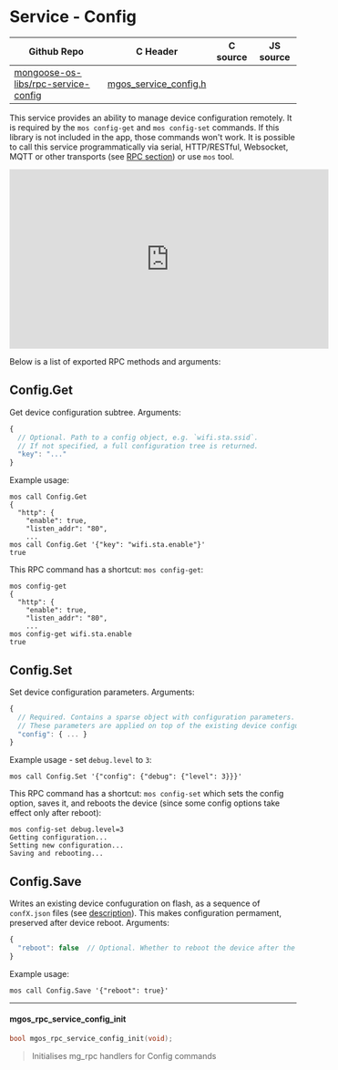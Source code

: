 # Service - Config
| Github Repo | C Header | C source  | JS source |
| ----------- | -------- | --------  | ----------------- |
| [mongoose-os-libs/rpc-service-config](https://github.com/mongoose-os-libs/rpc-service-config) | [mgos_service_config.h](https://github.com/mongoose-os-libs/rpc-service-config/tree/master/include/mgos_service_config.h) | &nbsp;  | &nbsp;         |



This service provides an ability to manage device configuration remotely.
It is required by the `mos config-get` and `mos config-set` commands.
If this library is not included in the app, those commands won't work.
It is possible to call this service programmatically via serial, HTTP/RESTful,
Websocket, MQTT or other transports
(see [RPC section](/docs/mos/userguide/rpc.md)) or use `mos` tool.

<iframe src="https://www.youtube.com/embed/GEJngJxtTWw"
  width="560" height="315"  frameborder="0" allowfullscreen></iframe>

Below is a list of exported RPC methods and arguments:

## Config.Get
Get device configuration subtree. Arguments:

```javascript
{
  // Optional. Path to a config object, e.g. `wifi.sta.ssid`.
  // If not specified, a full configuration tree is returned.
  "key": "..."
}
```

Example usage:

<pre class="command-line language-bash" data-user="chris" data-host="localhost" data-output="2-6,8"><code>mos call Config.Get
{
  "http": {
    "enable": true,
    "listen_addr": "80",
    ...
mos call Config.Get '{"key": "wifi.sta.enable"}'
true</code></pre>

This RPC command has a shortcut: `mos config-get`:

<pre class="command-line language-bash" data-user="chris" data-host="localhost" data-output="2-6,8"><code>mos config-get
{
  "http": {
    "enable": true,
    "listen_addr": "80",
    ...
mos config-get wifi.sta.enable
true</code></pre>

## Config.Set
Set device configuration parameters. Arguments:

```javascript
{
  // Required. Contains a sparse object with configuration parameters.
  // These parameters are applied on top of the existing device configuration.
  "config": { ... }
}
```

Example usage - set `debug.level` to `3`:

<pre class="command-line language-bash" data-user="chris" data-host="localhost" data-output="2-6,8"><code>mos call Config.Set '{"config": {"debug": {"level": 3}}}'</code></pre>

This RPC command has a shortcut: `mos config-set` which sets the config
option, saves it, and reboots the device (since some config options take
effect only after reboot):

<pre class="command-line language-bash" data-user="chris" data-host="localhost" data-output="2-6,8"><code>mos config-set debug.level=3
Getting configuration...
Setting new configuration...
Saving and rebooting...</code></pre>

## Config.Save
Writes an existing device confuguration on flash, as a sequence of
`confX.json` files
(see [description](/docs/mos/userguide/configuration.md)). This makes
configuration permament, preserved after device reboot. Arguments:

```javascript
{
  "reboot": false  // Optional. Whether to reboot the device after the call
}
```

Example usage:

<pre class="command-line language-bash" data-user="chris" data-host="localhost" data-output="2-6,8"><code>mos call Config.Save '{"reboot": true}'</code></pre>


 ----- 
#### mgos_rpc_service_config_init

```c
bool mgos_rpc_service_config_init(void);
```
> 
> Initialises mg_rpc handlers for Config commands
>  
